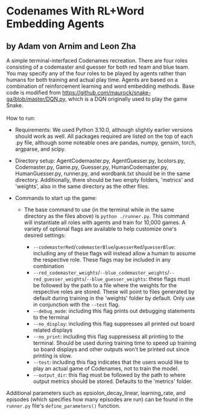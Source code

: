 # Codenames With RL+Word Embedding Agents

## by Adam von Arnim and Leon Zha

A simple terminal-interfaced Codenames recreation. There are four roles consisting of a codemaster and guesser for both red team and blue team. You may specify any of the four roles to be played by agents rather than humans for both training and actual play time. Agents are based on a combination of reinforcement learning and word embedding methods. Base code is modified from https://github.com/maurock/snake-ga/blob/master/DQN.py, which is a DQN originally used to play the game Snake.
<br> </br>
How to run:

- Requirements: We used Python 3.10.0, although slightly earlier versions should work as well. All packages required are listed on the top of each .py file, although some noteable ones are pandas, numpy, gensim, torch, argparse, and scipy.

- Directory setup: AgentCodemaster.py, AgentGuesser.py, bcolors.py, Codemaster.py, Game.py, Guesser.py, HumanCodemaster.py, HumanGuesser.py, runner.py, and wordbank.txt should be in the same directory. Additionally, there should be two empty folders, 'metrics' and 'weights', also in the same directory as the other files.

- Commands to start up the game:

  - The base command to use (in the terminal while in the same directory as the files above) is `python ./runner.py`. This command will instantiate all roles with agents and train for 10,000 games. A variety of optional flags are available to help customize one's desired settings:

    - `--codemasterRed`/`codemasterBlue`/`guesserRed`/`guesserBlue`: including any of these flags will instead allow a human to assume the respective role. These flags may be included in any combination
    - `--red_codemaster_weights`/`--blue_codemaster_weights`/`--red_guesser_weights`/`--blue_guesser_weights`: these flags must be followed by the path to a file where the weights for the respective roles are stored. These will point to files generated by default during training in the 'weights' folder by default. Only use in conjunction with the `--test` flag.
    - `--debug_mode`: including this flag prints out debugging statements to the terminal
    - `--no_display`: including this flag suppresses all printed out board related displays
    - `--no_print`: including this flag suppressess all printing to the terminal. Should be used during training time to speed up training so board displays and other outputs won't be printed out since printing is slow.
    - `--test`: including this flag indicates that the users would like to play an actual game of Codenames, not to train the model.
    - `--output_dir`: this flag must be followed by the path to where output metrics should be stored. Defaults to the 'metrics' folder.

Additional parameters such as epsiolon_decay_linear, learning_rate, and episodes (which specifies how many episodes are run) can be found in the `runner.py` file's `define_parameters()` function.
